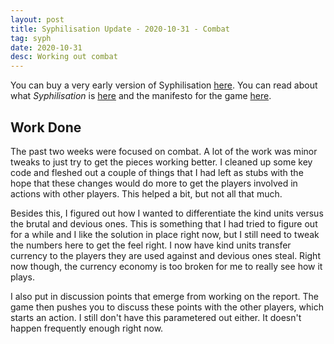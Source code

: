 ```yaml
---
layout: post
title: Syphilisation Update - 2020-10-31 - Combat
tag: syph
date: 2020-10-31
desc: Working out combat
---
```



You can buy a very early version of Syphilisation [here](https://whynotgames.itch.io/nikhil-murthys-syphilisation). You can read about what *Syphilisation* is [here](/blog/syph/announce) and the manifesto for the game [here](/blog/syph/newManifesto).

## Work Done

The past two weeks were focused on combat. A lot of the work was minor tweaks to just try to get the pieces working better. I cleaned up some key code and fleshed out a couple of things that I had left as stubs with the hope that these changes would do more to get the players involved in actions with other players. This helped a bit, but not all that much.


Besides this, I figured out how I wanted to differentiate the kind units versus the brutal and devious ones. This is something that I had tried to figure out for a while and I like the solution in place right now, but I still need to tweak the numbers here to get the feel right. I now have kind units transfer currency to the players they are used against and devious ones steal. Right now though, the currency economy is too broken for me to really see how it plays.


I also put in discussion points that emerge from working on the report. The game then pushes you to discuss these points with the other players, which starts an action. I still don't have this parametered out either. It doesn't happen frequently enough right now.

